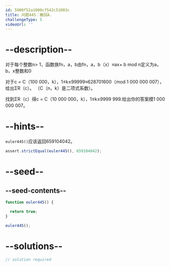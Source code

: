 ```yaml
---
id: 5900f52a1000cf542c51003c
title: 问题445：撤回A.
challengeType: 5
videoUrl: ''
---
```


# --description--

对于每个整数n> 1，函数族fn，a，b由fn，a，b（x）≡ax+ b mod n定义为a，b，x整数和0

对于c = C（100 000，k），1≤k≤99999≡628701600（mod 1 000 000 007），给出ΣR（c）。 （C（n，k）是二项式系数）。

找到ΣR（c）得c = C（10 000 000，k），1≤k≤9999 999.给出你的答案模1 000 000 007。

# --hints--

`euler445()`应该返回659104042。

```js
assert.strictEqual(euler445(), 659104042);
```

# --seed--

## --seed-contents--

```js
function euler445() {

  return true;
}

euler445();
```

# --solutions--

```js
// solution required
```
